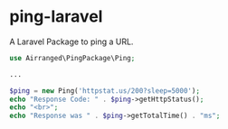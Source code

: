 # ping-laravel

A Laravel Package to ping a URL.

```php
use Airranged\PingPackage\Ping;

...

$ping = new Ping('httpstat.us/200?sleep=5000');
echo "Response Code: " . $ping->getHttpStatus();
echo "<br>";
echo "Response was " . $ping->getTotalTime() . "ms";
```
